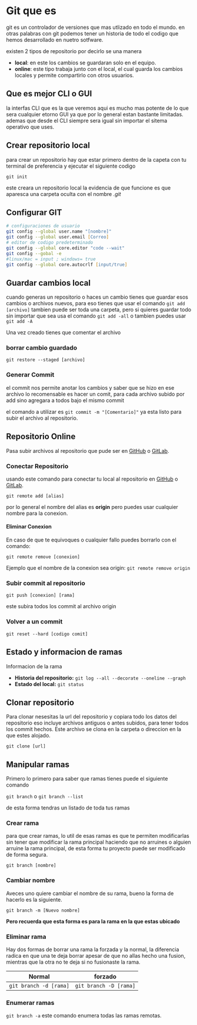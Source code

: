 # Git que es

git es un controlador de versiones que mas utlizado en todo el mundo. en otras palabras con git podemos tener un historia de todo el codigo que hemos desarrollado en nuetro sotfware.

existen 2 tipos de repositorio por decirlo se una manera

- **local**: en este los cambios se guardaran solo en el equipo. 
- **online**: este tipo trabaja junto con el local, el cual guarda los cambios locales y permite compartirlo con otros usuarios.
## Que es mejor CLI o GUI

la interfas CLI que es la que veremos aqui es mucho mas potente de lo que sera cualquier etorno GUI ya que por lo general estan bastante limitadas. ademas que desde el CLI siempre sera igual sin importar el sitema operativo que uses.

## Crear repositorio local

para crear un repositorio hay que estar primero dentro
de la capeta con tu terminal de preferencia y ejecutar el siguiente codigo

`git init`

este creara un repositorio local
la evidencia de que funcione es que 
aparesca una carpeta oculta con el nombre *.git*
## Configurar GIT

```zsh
# configuraciones de usuario
git config --global user.name "[nombre]"
git config --global user.email [Correo]
# editor de codigo predeterminado
git config --global core.editor "code --wait"
git config --gobal -e
#linux/mac = input ; windows= true
git config --global core.autocrlf [input/true]

```



## Guardar cambios local

cuando generas un repositorio o haces un 
cambio tienes que guardar esos cambios o archivos nuevos,
para eso tienes que usar el comando `git add [archivo]`
tambien puede ser toda una carpeta, pero si quieres guardar todo
sin importar que sea usa el comando `git add -all` o tambien puedes usar `git add -A`

Una vez creado tienes que comentar el archivo
### borrar cambio guardado
`git restore --staged [archivo]`

### Generar Commit

el commit nos permite anotar los cambios y saber que se hizo en ese archivo
lo recomensable es hacer un comit, para cada archivo subido por add sino agregara a todos bajo el mismo commit

el comando a utilizar es `git commit -m "[Comentario]"` ya esta listo para subir el archivo al repositorio.

## Repositorio Online

Pasa subir archivos al repositorio que pude ser en [GitHub](https://www.github.com/) o [GitLab](https://about.gitlab.com). 


### Conectar Repositorio
usando este comando para conectar tu local al repositorio en [GitHub](https://www.github.com/) o [GitLab](https://about.gitlab.com). 

`git remote add [alias]`

por lo general el nombre del alias es **origin** pero puedes usar cualquier nombre para la conexion.
#### Eliminar Conexion
En caso de que te equivoques o cualquier fallo puedes borrarlo con el comando:

`git remote remove [conexion]`

Ejemplo que el nombre de la conexion sea origin: `git remote remove origin`

### Subir commit al repositorio

`git push [conexion] [rama]`

este subira todos los commit al archivo origin

### Volver a un commit
`git reset --hard [codigo comit]`

## Estado y informacion de ramas

Informacion de la rama

- **Historia del repositorio:** `git log --all --decorate --oneline --graph`
- **Estado del local:** `git status`

## Clonar repositorio

Para clonar nesesitas la url del repositorio y copiara todo los datos del repositorio eso incluye archivos antiguos o antes subidos, para tener todos los commit hechos. Este archivo se clona en la carpeta o direccion en la que estes alojado.

`git clone [url]`

## Manipular ramas

Primero lo primero para saber que ramas tienes puede el siguiente comando

`git branch` o  `git branch --list`

de esta forma tendras un listado de toda tus ramas

### Crear rama

para que crear ramas, lo util de esas ramas es que te permiten modificarlas sin tener que modificar la rama principal haciendo que no arruines o alguien arruine la rama principal, de esta forma tu proyecto puede ser modificado de forma segura.

`git branch [nombre]`

### Cambiar nombre

Aveces uno quiere cambiar el nombre de su rama, bueno la forma de hacerlo es la siguiente. 

`git branch -m [Nuevo nombre]`

**Pero recuerda que esta forma es para la rama en la que estas ubicado**

### Eliminar rama
Hay dos formas de borrar una rama la forzada y la normal, la diferencia radica en que una te deja borrar apesar de que no allas hecho una fusion, mientras que la otra no te deja si no fusionaste la rama.

Normal|forzado
--|--
`git branch -d [rama]`|`git branch -D [rama]`

### Enumerar ramas
`git branch -a` este comando enumera todas las ramas remotas.